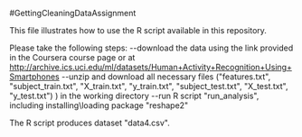#GettingCleaningDataAssignment

This file illustrates how to use the R script available in this repository.

Please take the following steps:
--download the data using the link provided in the Coursera course page or at http://archive.ics.uci.edu/ml/datasets/Human+Activity+Recognition+Using+Smartphones 
--unzip and download all necessary files ("features.txt", "subject_train.txt", "X_train.txt", "y_train.txt", "subject_test.txt", "X_test.txt", "y_test.txt") ) in the working directory
--run R script "run_analysis", including installing\loading package "reshape2"

The R script produces dataset "data4.csv".
